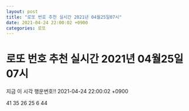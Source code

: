 ```yaml
---
layout: post
title: "로또 번호 추천 실시간 2021년 04월25일07시"
date: 2021-04-24 22:00:02 +0900
categories: 로또
---
```


# 로또 번호 추천 실시간 2021년 04월25일07시

지금 이 시각 행운번호!! 2021-04-24 22:00:02 +0900

 41  35  26  25  6  44 

